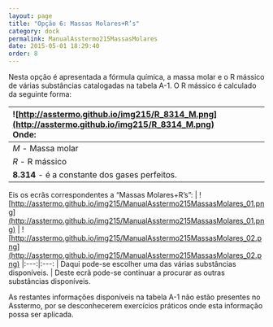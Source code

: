 ```yaml
---
layout: page
title: "Opção 6: Massas Molares+R’s"
category: dock
permalink: ManualAsstermo215MassasMolares
date: 2015-05-01 18:29:40
order: 8
---
```


Nesta opção é apresentada a fórmula química, a massa molar e o R mássico de várias substâncias catalogadas na tabela A-1. O R mássico é calculado da seguinte forma:

| ![http://asstermo.github.io/img215/R_8314_M.png](http://asstermo.github.io/img215/R_8314_M.png) <br>Onde:
|:---
| _M_ - Massa molar
| _R_ - R mássico
| **8.314** - é a constante dos gases perfeitos.

Eis os ecrãs correspondentes a “Massas Molares+R’s”:
| ![http://asstermo.github.io/img215/ManualAsstermo215MassasMolares_01.png](http://asstermo.github.io/img215/ManualAsstermo215MassasMolares_01.png) | ![http://asstermo.github.io/img215/ManualAsstermo215MassasMolares_02.png](http://asstermo.github.io/img215/ManualAsstermo215MassasMolares_02.png)
|:---:|:---:
| Daqui pode-se escolher uma das várias substâncias disponíveis. | Deste ecrã pode-se continuar a procurar as outras substâncias disponíveis.

As restantes informações disponíveis na tabela A-1 não estão presentes no Asstermo, por se desconhecerem exercícios práticos onde esta informação possa ser aplicada.
